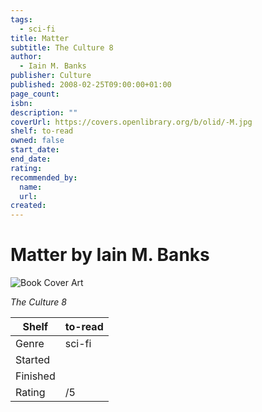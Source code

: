 ```yaml
---
tags:
  - sci-fi
title: Matter
subtitle: The Culture 8
author:
  - Iain M. Banks
publisher: Culture
published: 2008-02-25T09:00:00+01:00
page_count:
isbn:
description: ""
coverUrl: https://covers.openlibrary.org/b/olid/-M.jpg
shelf: to-read
owned: false
start_date:
end_date:
rating:
recommended_by:
  name:
  url:
created:
---
```


# Matter by Iain M. Banks

![Book Cover Art](https://covers.openlibrary.org/b/olid/-M.jpg)

_The Culture 8_

| Shelf | to-read |
| --- | --- |
| Genre | sci-fi |
| Started |  |
| Finished |  |
| Rating | /5 |
